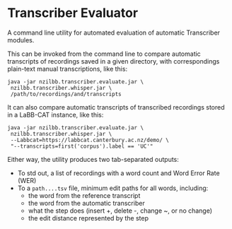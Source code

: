 # Transcriber Evaluator

A command line utility for automated evaluation of automatic Transcriber modules.

This can be invoked from the command line to compare automatic transcripts of recordings saved in a given directory, with correspondings plain-text manual transcriptions, like this:

```
java -jar nzilbb.transcriber.evaluate.jar \
 nzilbb.transcriber.whisper.jar \
 /path/to/recordings/and/transcripts
```

It can also compare automatic transcripts of transcribed recordings stored in a LaBB-CAT instance, like this:

```
java -jar nzilbb.transcriber.evaluate.jar \
 nzilbb.transcriber.whisper.jar \
 --Labbcat=https://labbcat.canterbury.ac.nz/demo/ \
 "--transcripts=first('corpus').label == 'UC'"
```

Either way, the utility produces two tab-separated outputs:

- To std out, a list of recordings with a word count and Word Error Rate (WER)
- To a `path....tsv` file, minimum edit paths for all words, including:
  - the word from the reference transcript 
  - the word from the automatic transcriber
  - what the step does (insert +, delete -, change ~, or no change)
  - the edit distance represented by the step

